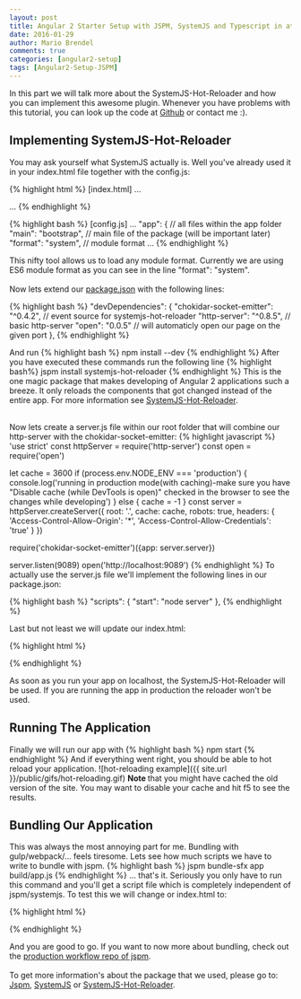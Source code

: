 ```yaml
---
layout: post
title: Angular 2 Starter Setup with JSPM, SystemJS and Typescript in atom (Part 2)
date: 2016-01-29
author: Mario Brendel
comments: true
categories: [angular2-setup]
tags: [Angular2-Setup-JSPM]
---
```

In this part we will talk more about the SystemJS-Hot-Reloader and how you can implement this awesome plugin.
Whenever you have problems with this tutorial, you can look up the code at [Github](https://github.com/MarioBrendel/Angular2-Jspm-Typescript-Atom-Seed) or contact me :).
<h2>Implementing SystemJS-Hot-Reloader</h2>
You may ask yourself what SystemJS actually is. Well you've already used it in your index.html file together with the config.js:

{% highlight html %}
[index.html]
...
<script>
  System.import('app').then(null, console.error.bind(console));
</script>
...
{% endhighlight %}

{% highlight bash %}
[config.js]
...
  "app": { // all files within the app folder
  "main": "bootstrap", // main file of the package (will be important later)
  "format": "system", // module format
...
{% endhighlight %}

This nifty tool allows us to load any module format. Currently we are using ES6 module format as you can see in the line "format": "system". <br/><br/>
Now lets extend our [package.json](https://github.com/MarioBrendel/Angular2-Jspm-Typescript-Atom-Seed/blob/master/package.json) with the following lines:

{% highlight bash %}
"devDependencies": {
    "chokidar-socket-emitter": "^0.4.2", // event source for systemjs-hot-reloader
    "http-server": "^0.8.5",             // basic http-server
    "open": "0.0.5"                      // will automaticly open our page on the given port
},
{% endhighlight %}

And run
{% highlight bash %}
npm install --dev
{% endhighlight %}
After you have executed these commands run the following line
{% highlight bash%}
jspm install systemjs-hot-reloader
{% endhighlight %}
This is the one magic package that makes developing of Angular 2 applications such a breeze. It only reloads the components that got changed instead of
the entire app. For more information see [SystemJS-Hot-Reloader](https://github.com/capaj/systemjs-hot-reloader). <br/> <br/>

Now lets create a server.js file within our root folder that will combine our http-server with the chokidar-socket-emitter:
{% highlight javascript %}
'use strict'
const httpServer = require('http-server')
const open = require('open')

let cache = 3600
if (process.env.NODE_ENV === 'production') {
  console.log('running in production mode(with caching)-make sure you have "Disable cache (while DevTools is open)" checked in the browser to see the changes while developing')
} else {
  cache = -1
}
const server = httpServer.createServer({
  root: '.',
  cache: cache,
  robots: true,
  headers: {
    'Access-Control-Allow-Origin': '*',
    'Access-Control-Allow-Credentials': 'true'
  }
})

require('chokidar-socket-emitter')({app: server.server})

server.listen(9089)
open('http://localhost:9089')
{% endhighlight %}
To actually use the server.js file we'll implement the following lines in our package.json:

{% highlight bash %}
"scripts": {
    "start": "node server"
  },
{% endhighlight %}

Last but not least we will update our index.html:

{% highlight html %}
<!doctype html>
<html>
<head>
  <title>My First Angular2 App</title>
  <script src="node_modules/angular2/bundles/angular2-polyfills.min.js"></script>
  <script src="jspm_packages/system.js"></script>
  <script src="config.js"></script>
</head>
<body>
  <app></app>
  <script>
    var readyForMainLoad
    if (location.origin.match(/localhost/)) {
      System.trace = true
      readyForMainLoad = System.import('systemjs-hot-reloader').then(function(HotReloader){
        hr = new HotReloader.default('http://localhost:9089');
      });
    }
    Promise.resolve(readyForMainLoad).then(function() {
      System.import("app").then(function(){ console.log("running") });
    });
  </script>
</body>
</html>
{% endhighlight %}

As soon as you run your app on localhost, the SystemJS-Hot-Reloader will be used. If you are running
the app in production the reloader won't be used.<br/>
<h2>Running The Application</h2>
Finally we will run our app with
{% highlight bash %}
npm start
{% endhighlight %}
And if everything went right, you should be able to hot reload your application.
![hot-reloading example]({{ site.url }}/public/gifs/hot-reloading.gif)
<b>Note </b>that you might have cached the old version of the site. You may want to disable your cache and hit f5 to see the results.
<h2>Bundling Our Application</h2>
This was always the most annoying part for me. Bundling with gulp/webpack/... feels tiresome. Lets see how much scripts we have to write to bundle
with jspm.
{% highlight bash %}
jspm bundle-sfx app build/app.js
{% endhighlight %}
... that's it. Seriously you only have to run this command and you'll get a script file which is completely independent of jspm/systemjs.
To test this we will change or index.html to:

{% highlight html %}
<!doctype html>
<html>
<head>
  <title>My First Angular2 App</title>
  <script src="node_modules/angular2/bundles/angular2-polyfills.min.js"></script>
  <script src="jspm_packages/system.js"></script>
  <script src="config.js"></script>
</head>
<body>
  <app></app>
  <script src="build/app.js"></script>
</body>
</html>
{% endhighlight %}

And you are good to go. If you want to now more about bundling, check out the [production workflow repo of jspm](https://github.com/jspm/jspm-cli/blob/master/docs/production-workflows.md).
<br/><br/>To get more information's about the package that we used, please go to: [Jspm](http://jspm.io/), [SystemJS](https://github.com/systemjs/systemjs) or [SystemJS-Hot-Reloader](https://github.com/capaj/systemjs-hot-reloader).
